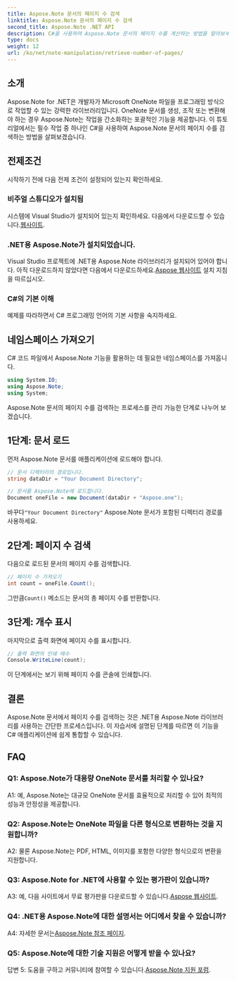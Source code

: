 ```yaml
---
title: Aspose.Note 문서의 페이지 수 검색
linktitle: Aspose.Note 문서의 페이지 수 검색
second_title: Aspose.Note .NET API
description: C#을 사용하여 Aspose.Note 문서의 페이지 수를 계산하는 방법을 알아보세요. 간편한 통합을 위해 단계별 가이드를 따르세요.
type: docs
weight: 12
url: /ko/net/note-manipulation/retrieve-number-of-pages/
---
```

## 소개

Aspose.Note for .NET은 개발자가 Microsoft OneNote 파일을 프로그래밍 방식으로 작업할 수 있는 강력한 라이브러리입니다. OneNote 문서를 생성, 조작 또는 변환해야 하는 경우 Aspose.Note는 작업을 간소화하는 포괄적인 기능을 제공합니다. 이 튜토리얼에서는 필수 작업 중 하나인 C#을 사용하여 Aspose.Note 문서의 페이지 수를 검색하는 방법을 살펴보겠습니다.

## 전제조건

시작하기 전에 다음 전제 조건이 설정되어 있는지 확인하세요.

### 비주얼 스튜디오가 설치됨

시스템에 Visual Studio가 설치되어 있는지 확인하세요. 다음에서 다운로드할 수 있습니다.[웹사이트](https://visualstudio.microsoft.com/).

### .NET용 Aspose.Note가 설치되었습니다.

 Visual Studio 프로젝트에 .NET용 Aspose.Note 라이브러리가 설치되어 있어야 합니다. 아직 다운로드하지 않았다면 다음에서 다운로드하세요.[Aspose 웹사이트](https://releases.aspose.com/note/net/) 설치 지침을 따르십시오.

### C#의 기본 이해

예제를 따라하면서 C# 프로그래밍 언어의 기본 사항을 숙지하세요.

## 네임스페이스 가져오기

C# 코드 파일에서 Aspose.Note 기능을 활용하는 데 필요한 네임스페이스를 가져옵니다.

```csharp
using System.IO;
using Aspose.Note;
using System;
```

Aspose.Note 문서의 페이지 수를 검색하는 프로세스를 관리 가능한 단계로 나누어 보겠습니다.

## 1단계: 문서 로드

먼저 Aspose.Note 문서를 애플리케이션에 로드해야 합니다.

```csharp
// 문서 디렉터리의 경로입니다.
string dataDir = "Your Document Directory";

// 문서를 Aspose.Note에 로드합니다.
Document oneFile = new Document(dataDir + "Aspose.one");
```

 바꾸다`"Your Document Directory"` Aspose.Note 문서가 포함된 디렉터리 경로를 사용하세요.

## 2단계: 페이지 수 검색

다음으로 로드된 문서의 페이지 수를 검색합니다.

```csharp
// 페이지 수 가져오기
int count = oneFile.Count();
```

 그만큼`Count()` 메소드는 문서의 총 페이지 수를 반환합니다.

## 3단계: 개수 표시

마지막으로 출력 화면에 페이지 수를 표시합니다.

```csharp
// 출력 화면의 인쇄 매수
Console.WriteLine(count);
```

이 단계에서는 보기 위해 페이지 수를 콘솔에 인쇄합니다.

## 결론

Aspose.Note 문서에서 페이지 수를 검색하는 것은 .NET용 Aspose.Note 라이브러리를 사용하는 간단한 프로세스입니다. 이 자습서에 설명된 단계를 따르면 이 기능을 C# 애플리케이션에 쉽게 통합할 수 있습니다.

## FAQ

### Q1: Aspose.Note가 대용량 OneNote 문서를 처리할 수 있나요?

A1: 예, Aspose.Note는 대규모 OneNote 문서를 효율적으로 처리할 수 있어 최적의 성능과 안정성을 제공합니다.

### Q2: Aspose.Note는 OneNote 파일을 다른 형식으로 변환하는 것을 지원합니까?

A2: 물론 Aspose.Note는 PDF, HTML, 이미지를 포함한 다양한 형식으로의 변환을 지원합니다.

### Q3: Aspose.Note for .NET에 사용할 수 있는 평가판이 있습니까?

 A3: 예, 다음 사이트에서 무료 평가판을 다운로드할 수 있습니다.[Aspose 웹사이트](https://releases.aspose.com/).

### Q4: .NET용 Aspose.Note에 대한 설명서는 어디에서 찾을 수 있습니까?

 A4: 자세한 문서는[Aspose.Note 참조 페이지](https://reference.aspose.com/note/net/).

### Q5: Aspose.Note에 대한 기술 지원은 어떻게 받을 수 있나요?

 답변 5: 도움을 구하고 커뮤니티에 참여할 수 있습니다.[Aspose.Note 지원 포럼](https://forum.aspose.com/c/note/28).